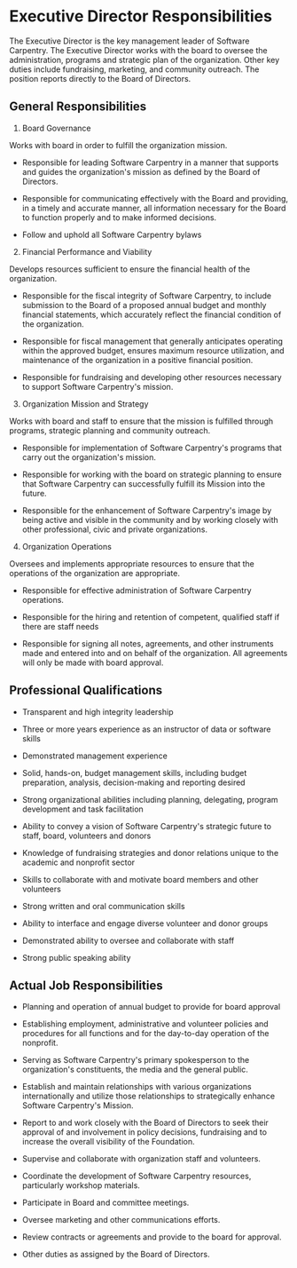 Executive Director Responsibilities
===================================

The Executive Director is the key management leader of Software
Carpentry. The Executive Director works with the board to oversee the
administration, programs and strategic plan of the organization. Other
key duties include fundraising, marketing, and community outreach. The
position reports directly to the Board of Directors.
 
General Responsibilities
------------------------

1) Board Governance

Works with board in order to fulfill the organization mission.

* Responsible for leading Software Carpentry in a manner that supports
  and guides the organization's mission as defined by the Board of
  Directors.

* Responsible for communicating effectively with the Board and
  providing, in a timely and accurate manner, all information
  necessary for the Board to function properly and to make informed
  decisions.

* Follow and uphold all Software Carpentry bylaws

2) Financial Performance and Viability

Develops resources sufficient to ensure the financial health of the
organization.

* Responsible for the fiscal integrity of Software Carpentry, to
  include submission to the Board of a proposed annual budget and
  monthly financial statements, which accurately reflect the financial
  condition of the organization.

* Responsible for fiscal management that generally anticipates
  operating within the approved budget, ensures maximum resource
  utilization, and maintenance of the organization in a positive
  financial position.

* Responsible for fundraising and developing other resources necessary
  to support Software Carpentry's mission.

3) Organization Mission and Strategy

Works with board and staff to ensure that the mission is fulfilled
through programs, strategic planning and community outreach.

* Responsible for implementation of Software Carpentry's programs that
  carry out the organization's mission.

* Responsible for working with the board on strategic planning to
  ensure that Software Carpentry can successfully fulfill its Mission
  into the future.

* Responsible for the enhancement of Software Carpentry's image by
  being active and visible in the community and by working closely
  with other professional, civic and private organizations.

4) Organization Operations

Oversees and implements appropriate resources to ensure that the
operations of the organization are appropriate.

* Responsible for effective administration of Software Carpentry
  operations.

* Responsible for the hiring and retention of competent, qualified
  staff if there are staff needs

* Responsible for signing all notes, agreements, and other instruments
  made and entered into and on behalf of the organization. All
  agreements will only be made with board approval.

Professional Qualifications
---------------------------

* Transparent and high integrity leadership

* Three or more years experience as an instructor of data or software
  skills

* Demonstrated management experience

* Solid, hands-on, budget management skills, including budget
  preparation, analysis, decision-making and reporting desired

* Strong organizational abilities including planning, delegating,
  program development and task facilitation

* Ability to convey a vision of Software Carpentry's strategic future
  to staff, board, volunteers and donors

* Knowledge of fundraising strategies and donor relations unique to
  the academic and nonprofit sector

* Skills to collaborate with and motivate board members and other
  volunteers

* Strong written and oral communication skills

* Ability to interface and engage diverse volunteer and donor groups

* Demonstrated ability to oversee and collaborate with staff

* Strong public speaking ability

Actual Job Responsibilities
---------------------------

* Planning and operation of annual budget to provide for board
  approval

* Establishing employment, administrative and volunteer policies and
  procedures for all functions and for the day-to-day operation of the
  nonprofit.

* Serving as Software Carpentry's primary spokesperson to the
  organization's constituents, the media and the general public.

* Establish and maintain relationships with various organizations
  internationally and utilize those relationships to strategically
  enhance Software Carpentry's Mission.

* Report to and work closely with the Board of Directors to seek their
  approval of and involvement in policy decisions, fundraising and to
  increase the overall visibility of the Foundation.

* Supervise and collaborate with organization staff and volunteers.

* Coordinate the development of Software Carpentry resources,
  particularly workshop materials.

* Participate in Board and committee meetings.

* Oversee marketing and other communications efforts.

* Review contracts or agreements and provide to the board for approval.

* Other duties as assigned by the Board of Directors.
